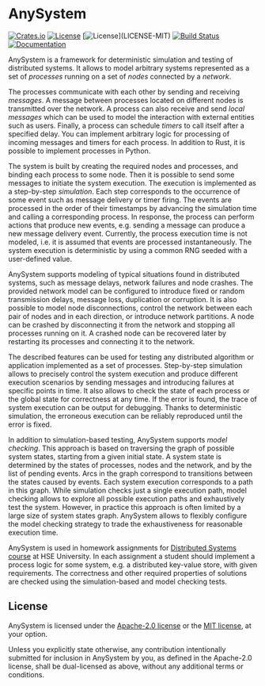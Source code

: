 # AnySystem


[![Crates.io](https://img.shields.io/crates/v/anysystem)](https://crates.io/crates/anysystem)
[![License](https://img.shields.io/badge/license-Apache%202.0-blue)](LICENSE-APACHE)
[![License](https://img.shields.io/badge/license-MIT-blue?)](LICENSE-MIT)
[![Build Status](https://github.com/systems-group/anysystem/actions/workflows/CI.yml/badge.svg?branch=main)](https://github.com/systems-group/anysystem/actions?query=workflow%3ACI+branch%3Amain)
[![Documentation](https://img.shields.io/docsrs/anysystem)](https://docs.rs/anysystem)

AnySystem is a framework for deterministic simulation and testing of distributed systems. It allows to model arbitrary systems represented as a set of _processes_ running on a set of _nodes_ connected by a _network_.

The processes communicate with each other by sending and receiving _messages_. A message between processes located on different nodes is transmitted over the network. A process can also receive and send _local messages_ which can be used to model the interaction with external entities such as users. Finally, a process can schedule _timers_ to call itself after a specified delay. You can implement arbitrary logic for processing of incoming messages and timers for each process. In addition to Rust, it is possible to implement processes in Python.

The system is built by creating the required nodes and processes, and binding each process to some node. Then it is possible to send some messages to initiate the system execution. The execution is implemented as a step-by-step _simulation_. Each step corresponds to the occurrence of some event such as message delivery or timer firing. The events are processed in the order of their timestamps by advancing the simulation time and calling a corresponding process. In response, the process can perform actions that produce new events, e.g. sending a message can produce a new message delivery event. Currently, the process execution time is not modeled, i.e. it is assumed that events are processed instantaneously. The system execution is deterministic by using a common RNG seeded with a user-defined value.

AnySystem supports modeling of typical situations found in distributed systems, such as message delays, network failures and node crashes. The provided network model can be configured to introduce fixed or random transmission delays, message loss, duplication or corruption. It is also possible to model node disconnections, control the network between each pair of nodes and in each direction, or introduce network partitions. A node can be crashed by disconnecting it from the network and stopping all processes running on it. A crashed node can be recovered later by restarting its processes and connecting it to the network.

The described features can be used for testing any distributed algorithm or application implemented as a set of processes. Step-by-step simulation allows to precisely control the system execution and produce different execution scenarios by sending messages and introducing failures at specific points in time. It also allows to check the state of each process or the global state for correctness at any time. If the error is found, the trace of system execution can be output for debugging. Thanks to deterministic simulation, the erroneous execution can be reliably reproduced until the error is fixed.

In addition to simulation-based testing, AnySystem supports _model checking_. This approach is based on  traversing the graph of possible system states, starting from a given initial state. A system state is determined by the states of processes, nodes and the network, and by the list of pending events. Arcs in the graph correspond to transitions between the states caused by events. Each system execution corresponds to a path in this graph. While simulation checks just a single execution path, model checking allows to explore all possible execution paths and exhaustively test the system. However, in practice this approach is often limited by a large size of system states graph. AnySystem allows to flexibly configure the model checking strategy to trade the exhaustiveness for reasonable execution time.

AnySystem is used in homework assignments for [Distributed Systems course](https://github.com/osukhoroslov/distsys-course-hse) at HSE University. In each assignment a student should implement a process logic for some system, e.g. a distributed key-value store, with given requirements. The correctness and other required properties of solutions are checked using the simulation-based and model checking tests.

## License

AnySystem is licensed under the [Apache-2.0 license](LICENSE-APACHE) or the [MIT license](LICENSE-MIT), at your option.

Unless you explicitly state otherwise, any contribution intentionally submitted for inclusion in AnySystem by you, as defined in the Apache-2.0 license, shall be dual-licensed as above, without any additional terms or conditions.
